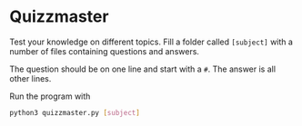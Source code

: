# Quizzmaster

Test your knowledge on different topics. Fill a folder called `[subject]` with a number of files containing questions and answers.

The question should be on one line and start with a `#`. The answer is all other lines.

Run the program with

```bash
python3 quizzmaster.py [subject]
```